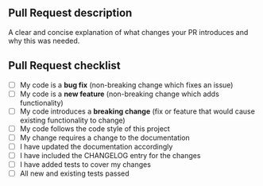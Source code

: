 ## Pull Request description
A clear and concise explanation of what changes your PR introduces and why this
was needed.

## Pull Request checklist

- [ ] My code is a **bug fix** (non-breaking change which fixes an issue)
- [ ] My code is a **new feature** (non-breaking change which adds functionality)
- [ ] My code introduces a **breaking change** (fix or feature that would cause existing functionality to change)
- [ ] My code follows the code style of this project
- [ ] My change requires a change to the documentation
- [ ] I have updated the documentation accordingly
- [ ] I have included the CHANGELOG entry for the changes
- [ ] I have added tests to cover my changes
- [ ] All new and existing tests passed
